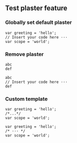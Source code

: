 ## Test plaster feature

### Globally set default plaster

<?code-excerpt "plaster.dart"?>
```
var greeting = 'hello';
// Insert your code here ···
var scope = 'world';
```

### Remove plaster

<?code-excerpt plaster="none"?>

<?code-excerpt "plaster.txt"?>
```
abc
def
```

<?code-excerpt plaster?>

<?code-excerpt "plaster.txt"?>
```
abc
// Insert your code here ···
def
```

### Custom template

<?code-excerpt "plaster.dart" plaster="/*...*/"?>
```
var greeting = 'hello';
/*...*/
var scope = 'world';
```

<?code-excerpt "plaster.dart" plaster="/* $defaultPlaster */"?>
```
var greeting = 'hello';
/* ··· */
var scope = 'world';
```
